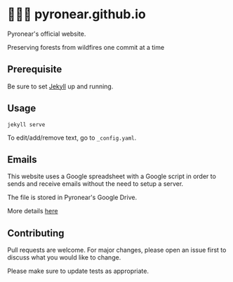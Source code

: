 # 🌲🔥👀 pyronear.github.io

Pyronear's official website.

Preserving forests from wildfires one commit at a time

## Prerequisite

Be sure to set [Jekyll](https://jekyllrb.com/) up and running.

## Usage

```
jekyll serve
```

To edit/add/remove text, go to `_config.yaml`.

## Emails

This website uses a Google spreadsheet with a Google script in order to sends and receive emails without the need to setup a server.

The file is stored in Pyronear's Google Drive.

More details [here](https://github.com/dwyl/learn-to-send-email-via-google-script-html-no-server#how)

## Contributing

Pull requests are welcome. For major changes, please open an issue first to discuss what you would like to change.

Please make sure to update tests as appropriate.
